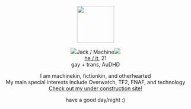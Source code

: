 <div class="header" align="center">
  <img src="https://file.garden/ZT_Uy1MKnEU1c7Kr/Resources/1212959227530977331.png" width=100>
  <p>
    <img src="https://file.garden/ZT_Uy1MKnEU1c7Kr/Resources/rainbow2.png">Jack / Machine<img src="https://file.garden/ZT_Uy1MKnEU1c7Kr/Resources/rainbow1.png">
    <br>
    <a href="https://en.pronouns.page/@47-z">he / it</a>, 21
    <br>
    gay + trans, AuDHD
  </p>

  <p>
    I am machinekin, fictionkin, and otherhearted
    <br>
    My main special interests include Overwatch, TF2, FNAF, and technology
    <br>
    <a href="https://47-z.github.io">Check out my under construction site!</a>
  </p>

  <p>
    have a good day/night :)
  </p>
</div>
